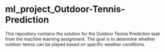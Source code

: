 # ml_project_Outdoor-Tennis-Prediction
This repository contains the solution for the Outdoor Tennis Prediction task from the machine learning assignment. The goal is to determine whether outdoor tennis can be played based on specific weather conditions.
